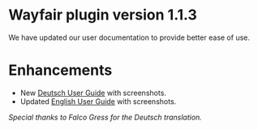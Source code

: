 # Wayfair plugin version 1.1.3

We have updated our user documentation to provide better ease of use.

# Enhancements

* New [Deutsch User Guide](https://github.com/wayfair-contribs/plentymarkets-plugin/blob/main/meta/documents/user_guide_de.md) with screenshots.
* Updated [English User Guide](https://github.com/wayfair-contribs/plentymarkets-plugin/blob/main/meta/documents/user_guide_en.md) with screenshots.



*Special thanks to Falco Gress for the Deutsch translation.*
